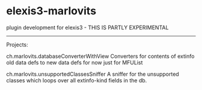elexis3-marlovits
=================

plugin development for elexis3 - THIS IS PARTLY EXPERIMENTAL

***************************************************************
Projects:

ch.marlovits.databaseConverterWithView
   Converters for contents of extinfo old data defs to new data defs
   for now just for MFUList


ch.marlovits.unsupportedClassesSniffer
   A sniffer for the unsupported classes which loops over all extinfo-kind fields in the db.
